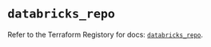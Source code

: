 # `databricks_repo`

Refer to the Terraform Registory for docs: [`databricks_repo`](https://registry.terraform.io/providers/databricks/databricks/1.23.0/docs/resources/repo).
